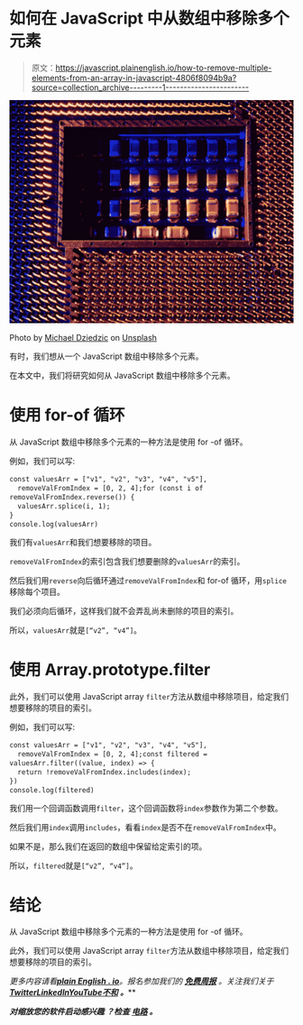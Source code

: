 # 如何在 JavaScript 中从数组中移除多个元素

> 原文：<https://javascript.plainenglish.io/how-to-remove-multiple-elements-from-an-array-in-javascript-4806f8094b9a?source=collection_archive---------1----------------------->

![](img/37de3a131cd2052329ebf6431104918b.png)

Photo by [Michael Dziedzic](https://unsplash.com/@lazycreekimages?utm_source=medium&utm_medium=referral) on [Unsplash](https://unsplash.com?utm_source=medium&utm_medium=referral)

有时，我们想从一个 JavaScript 数组中移除多个元素。

在本文中，我们将研究如何从 JavaScript 数组中移除多个元素。

# 使用 for-of 循环

从 JavaScript 数组中移除多个元素的一种方法是使用 for -of 循环。

例如，我们可以写:

```
const valuesArr = ["v1", "v2", "v3", "v4", "v5"],
  removeValFromIndex = [0, 2, 4];for (const i of removeValFromIndex.reverse()) {
  valuesArr.splice(i, 1);
}
console.log(valuesArr)
```

我们有`valuesArr`和我们想要移除的项目。

`removeValFromIndex`的索引包含我们想要删除的`valuesArr`的索引。

然后我们用`reverse`向后循环通过`removeValFromIndex`和 for-of 循环，用`splice`移除每个项目。

我们必须向后循环，这样我们就不会弄乱尚未删除的项目的索引。

所以，`valuesArr`就是`[“v2”, “v4”]`。

# 使用 Array.prototype.filter

此外，我们可以使用 JavaScript array `filter`方法从数组中移除项目，给定我们想要移除的项目的索引。

例如，我们可以写:

```
const valuesArr = ["v1", "v2", "v3", "v4", "v5"],
  removeValFromIndex = [0, 2, 4];const filtered = valuesArr.filter((value, index) => {
  return !removeValFromIndex.includes(index);
})
console.log(filtered)
```

我们用一个回调函数调用`filter`，这个回调函数将`index`参数作为第二个参数。

然后我们用`index`调用`includes`，看看`index`是否不在`removeValFromIndex`中。

如果不是，那么我们在返回的数组中保留给定索引的项。

所以，`filtered`就是`[“v2”, “v4”]`。

# 结论

从 JavaScript 数组中移除多个元素的一种方法是使用 for -of 循环。

此外，我们可以使用 JavaScript array `filter`方法从数组中移除项目，给定我们想要移除的项目的索引。

*更多内容请看*[***plain English . io***](https://plainenglish.io/)*。报名参加我们的* [***免费周报***](http://newsletter.plainenglish.io/) *。关注我们关于*[***Twitter***](https://twitter.com/inPlainEngHQ)[***LinkedIn***](https://www.linkedin.com/company/inplainenglish/)*[***YouTube***](https://www.youtube.com/channel/UCtipWUghju290NWcn8jhyAw)*[***不和***](https://discord.gg/GtDtUAvyhW) ***。*****

*****对缩放您的软件启动感兴趣*** *？检查* [***电路***](https://circuit.ooo/?utm=publication-post-cta) *。***